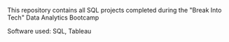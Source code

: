 This repository contains all SQL projects completed during the "Break Into Tech" Data Analytics Bootcamp 

Software used: SQL, Tableau
